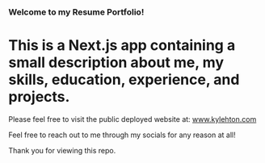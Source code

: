 ### Welcome to my Resume Portfolio!

# This is a Next.js app containing a small description about me, my skills, education, experience, and projects.

Please feel free to visit the public deployed website at:
www.kylehton.com

Feel free to reach out to me through my socials for any reason at all! 

Thank you for viewing this repo.
